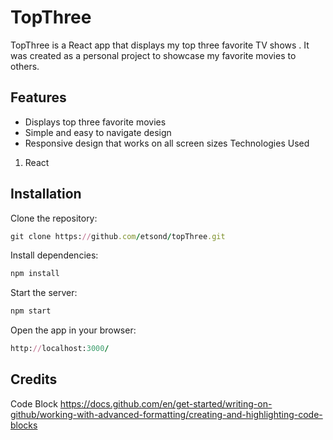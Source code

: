 # TopThree

TopThree is a React app that displays my top three favorite TV shows . It was created as a personal project to showcase my favorite movies to others.

## Features

- Displays top three favorite movies
- Simple and easy to navigate design
- Responsive design that works on all screen sizes
Technologies Used

1. React


## Installation

Clone the repository:
```ruby
git clone https://github.com/etsond/topThree.git
```
Install dependencies:
```ruby
npm install
```
Start the server:
```ruby
npm start
```
Open the app in your browser:
```ruby
http://localhost:3000/
```
## Credits
Code Block https://docs.github.com/en/get-started/writing-on-github/working-with-advanced-formatting/creating-and-highlighting-code-blocks

